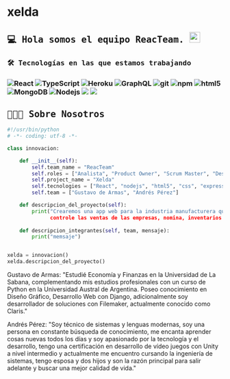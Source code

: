 # xelda

<h2><samp>💻 Hola somos el equipo ReacTeam. </samp><img src="https://github.com/souvikguria98/souvikguria98/blob/master/Hi.gif" width="25"></h2>
<p></p>

<h3> <samp>🛠 Tecnologías en las que estamos trabajando</samp><h3>
<p>
<img alt="React" src="https://img.shields.io/badge/-React-45b8d8?style=flat-square&logo=react&logoColor=white" />
<img alt="TypeScript" src="https://img.shields.io/badge/-TypeScript-007ACC?style=flat-square&logo=typescript&logoColor=white" />
<img alt="Heroku" src="https://img.shields.io/badge/-Heroku-430098?style=flat-square&logo=heroku&logoColor=white" />
<img alt="GraphQL" src="https://img.shields.io/badge/-GraphQL-E10098?style=flat-square&logo=graphql&logoColor=white" />
<img alt="git" src="https://img.shields.io/badge/-Git-F05032?style=flat-square&logo=git&logoColor=white" />
<img alt="npm" src="https://img.shields.io/badge/-NPM-CB3837?style=flat-square&logo=npm&logoColor=white" />
<img alt="html5" src="https://img.shields.io/badge/-HTML5-E34F26?style=flat-square&logo=html5&logoColor=white" />
<img alt="MongoDB" src="https://img.shields.io/badge/-MongoDB-13aa52?style=flat-square&logo=mongodb&logoColor=white" />
<img alt="Nodejs" src="https://img.shields.io/badge/-Nodejs-43853d?style=flat-square&logo=Node.js&logoColor=white" />
<img src="https://img.shields.io/badge/css3%20-%231572B6.svg?&style=flat-square&logo=css3&logoColor=white"/>
<img src="https://img.shields.io/badge/javascript%20-%23323330.svg?&style=flat-square&logo=javascript&logoColor=%23F7DF1E"/>
<p>
  
<h2><samp>👨🏻‍💻 Sobre Nosotros</samp></h2>
  
```python
#!/usr/bin/python
# -*- coding: utf-8 -*-

class innovacion:

    def __init__(self):
        self.team_name = "ReacTeam"
        self.roles = ["Analista", "Product Owner", "Scrum Master", "Desarroladores", "Admon BD"]
        self.project_name = "Xelda"
        self.tecnologies = ["React", "nodejs", "html5", "css", "express", "mongoDB", "y más"]
        self.team = ["Gustavo de Armas", "Andrés Pérez"]

    def descripcion_del_proyecto(self):
        print("Crearemos una app web para la industria manufacturera que \n
              controle las ventas de las empresas, nomina, inventarios entre otros.")
  
    def descripcion_integrantes(self, team, mensaje):
        print("memsaje")


xelda = innovacion()
xelda.descripcion_del_proyecto()

```
Gustavo de Armas: "Estudié Economía y Finanzas en la Universidad de La Sabana, complementando mis estudios profesionales con un curso de Python en la Universidad Austral de Argentina. Poseo conocimiento en Diseño Gráfico, Desarrollo Web con Django, adicionalmente soy desarrollador de soluciones con Filemaker, actualmente conocido como Claris."
  
Andrés Pérez: "Soy técnico de sistemas y lenguas modernas, soy una persona en constante búsqueda de conocimiento, me encanta aprender cosas nuevas todos los días y soy apasionado por la tecnología y el desarrollo, tengo una certificación en desarrollo de vídeo juegos con Unity a nivel intermedio y actualmente me encuentro cursando la ingeniería de sistemas, tengo esposa y dos hijos y son la razón principal para salir adelante y buscar una mejor calidad de vida."
